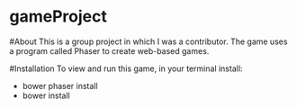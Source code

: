 # gameProject
#About
This is a group project in which I was a contributor.  The game uses a program called Phaser to create web-based games.

#Installation
To view and run this game, in your terminal install:
- bower phaser install
- bower install

